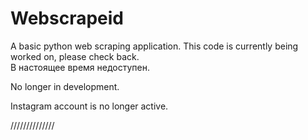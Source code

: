 # Webscrapeid
A basic python web scraping application.
This code is currently being worked on, please check back.  
В настоящее время недоступен.


No longer in development.

Instagram account is no longer active.

//////////////
